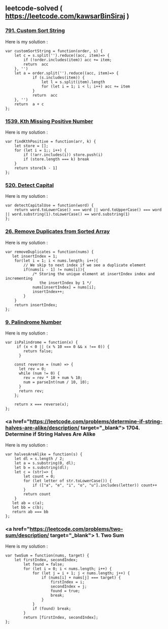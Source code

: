 ## leetcode-solved ( https://leetcode.com/kawsarBinSiraj )

### <a href="https://leetcode.com/problems/custom-sort-string/" target="_blank"> 791. Custom Sort String<a/>
Here is my solution : 
```
var customSortString = function(order, s) {
    let c = s.split('').reduce((acc, item)=> {
        if (!order.includes(item)) acc += item;
        return  acc
    }, '')
    let a = order.split('').reduce((acc, item)=> {
            if (s.includes(item)) {
                let l = s.split(item).length
                for (let i = 1; i < l; i++) acc += item
            }
            return  acc
    }, '')
    return  a + c
}; 
 ```
                                      
### <a href="https://leetcode.com/problems/custom-sort-string/" target="_blank"> 1539. Kth Missing Positive Number<a/>
    
Here is my solution : 
```
var findKthPositive = function(arr, k) {
    let store = [];
    for (let i = 1;; i++) {
        if (!arr.includes(i)) store.push(i)
        if (store.length === k) break
    }
    return store[k - 1]
};
 ```


### <a href="https://leetcode.com/problems/detect-capital/" target="_blank"> 520. Detect Capital <a/>
    
Here is my solution : 
```
var detectCapitalUse = function(word) {
    return word.toLowerCase() === word || word.toUpperCase() === word || word.substring(1).toLowerCase() == word.substring(1)
};
 ```
    
    
### <a href="https://leetcode.com/problems/remove-duplicates-from-sorted-array/" target="_blank"> 26. Remove Duplicates from Sorted Array <a/>
    
Here is my solution : 
```
var removeDuplicates = function(nums) {
   let insertIndex = 1;
    for(let i = 1; i < nums.length; i++){
        // We skip to next index if we see a duplicate element
        if(nums[i - 1] != nums[i]){  
            /* Storing the unique element at insertIndex index and incrementing
               the insertIndex by 1 */
            nums[insertIndex] = nums[i];  
            insertIndex++; 
        }
    }
    return insertIndex;
};
 ```

                                
                                   
### <a href="https://leetcode.com/problems/palindrome-number/" target="_blank"> 9. Palindrome Number <a/>
    
Here is my solution : 
```
var isPalindrome = function(x) {
     if (x < 0 || (x % 10 === 0 && x !== 0)) {
        return false;
      }
    
    const reverse = (num) => {
      let rev = 0;
      while (num != 0) {
        rev = rev * 10 + num % 10;
        num = parseInt(num / 10, 10);
      }
      return rev;
    };
    
    return x === reverse(x);
};
 ```

    
    
 ### <a href="https://leetcode.com/problems/determine-if-string-halves-are-alike/description/ target="_blank"> 1704. Determine if String Halves Are Alike <a/>
    
Here is my solution : 
```
var halvesAreAlike = function(s) {
    let dl = s.length / 2;
    let a = s.substring(0, dl);
    let b = s.substring(dl);
    let c = (str)=> {
        let count = 0;
        for (let letter of str.toLowerCase()) {
            if (["a", "e", "i", "o", "u"].includes(letter)) count++
        }
        return count 
    }
   let ab = c(a);
   let bb = c(b);
   return ab === bb
};
 ```   
 
     
     
### <a href="https://leetcode.com/problems/two-sum/description/ target="_blank"> 1. Two Sum <a/>
    
Here is my solution : 
```
var twoSum = function(nums, target) {
    let firstIndex, secondIndex;
		let found = false;
		for (let i = 0; i < nums.length; i++) {
			for (let j = i + 1; j < nums.length; j++) {
				if (nums[i] + nums[j] === target) {
					firstIndex = i;
					secondIndex = j;
					found = true;
					break;
				}
			}
			if (found) break;
		}
		return [firstIndex, secondIndex];
};
 ```       
    
    
